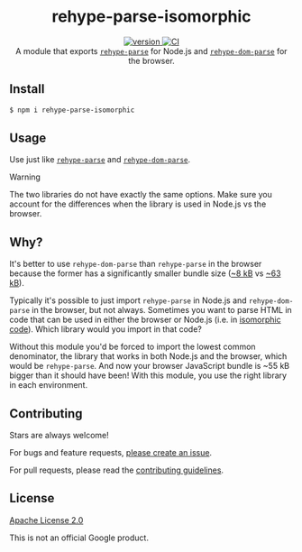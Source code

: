 <h1 align="center">
  rehype-parse-isomorphic
</h1>

<div align="center">
  <a href="https://npmjs.org/package/rehype-parse-isomorphic">
    <img src="https://badgen.net/npm/v/rehype-parse-isomorphic" alt="version" />
  </a>
  <a href="https://github.com/TomerAberbach/rehype-parse-isomorphic/actions">
    <img src="https://github.com/TomerAberbach/rehype-parse-isomorphic/workflows/CI/badge.svg" alt="CI" />
  </a>
</div>

<div align="center">
  A module that exports <a href="https://github.com/rehypejs/rehype/tree/main/packages/rehype-parse"><code>rehype-parse</code></a> for Node.js and <a href="https://github.com/rehypejs/rehype-dom/tree/main/packages/rehype-dom-parse"><code>rehype-dom-parse</code></a> for the browser.
</div>

## Install

```sh
$ npm i rehype-parse-isomorphic
```

## Usage

Use just like
[`rehype-parse`](https://github.com/rehypejs/rehype/tree/main/packages/rehype-parse)
and
[`rehype-dom-parse`](https://github.com/rehypejs/rehype-dom/tree/main/packages/rehype-dom-parse).

> [!WARNING]
>
> The two libraries do not have exactly the same options. Make sure you account
> for the differences when the library is used in Node.js vs the browser.

## Why?

It's better to use `rehype-dom-parse` than `rehype-parse` in the browser because
the former has a significantly smaller bundle size
([~8 kB](https://bundlejs.com/?bundle&q=rehype-dom-parse) vs
[~63 kB](https://bundlejs.com/?bundle&q=rehype-parse)).

Typically it's possible to just import `rehype-parse` in Node.js and
`rehype-dom-parse` in the browser, but not always. Sometimes you want to parse
HTML in code that can be used in either the browser or Node.js (i.e. in
[isomorphic code](https://en.wikipedia.org/wiki/Isomorphic_JavaScript)). Which
library would you import in that code?

Without this module you'd be forced to import the lowest common denominator, the
library that works in both Node.js and the browser, which would be
`rehype-parse`. And now your browser JavaScript bundle is ~55 kB bigger than it
should have been! With this module, you use the right library in each
environment.

## Contributing

Stars are always welcome!

For bugs and feature requests,
[please create an issue](https://github.com/TomerAberbach/rehype-parse-isomorphic/issues/new).

For pull requests, please read the
[contributing guidelines](https://github.com/TomerAberbach/rehype-parse-isomorphic/blob/main/contributing.md).

## License

[Apache License 2.0](https://github.com/TomerAberbach/rehype-parse-isomorphic/blob/main/license)

This is not an official Google product.
